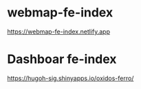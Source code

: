 # webmap-fe-index

https://webmap-fe-index.netlify.app

# Dashboar fe-index

https://hugoh-sig.shinyapps.io/oxidos-ferro/
